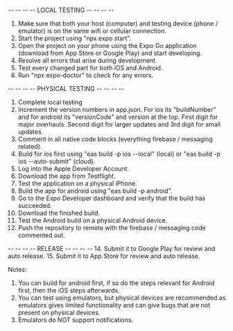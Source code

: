 -- -- -- -- LOCAL TESTING -- -- -- --
1. Make sure that both your host (computer) and testing device (phone / emulator) is on the same wifi or cellular connection.
2. Start the project using "npx expo start".
3. Open the project on your phone using the Expo Go application (download from App Store or Google Play) and start developing.
4. Resolve all errors that arise during development.
5. Test every changed part for both iOS and Android.
6. Run "npx expo-doctor" to check for any errors.

-- -- -- -- PHYSICAL TESTING -- -- -- --
1. Complete local testing
2. Increment the version numbers in app.json. For ios its "buildNumber" and for android its "versionCode" and version at the top. First digit for major overhauls. Second digit for larger updates and 3rd digit for small updates.
3. Comment in all native code blocks (everything firebase / messaging related).
4. Build for ios first using "eas build -p ios --local" (local) or "eas build -p ios --auto-submit" (cloud).
5. Log into the Apple Developer Account.
6. Download the app from Testflight.
7. Test the application on a physical iPhone.
8. Build the app for android using "eas build -p android".
9. Go to the Expo Developer dashboard and verify that the build has succeeded.
10. Download the finished build.
11. Test the Android build on a physical Android device.
12. Push the repository to remote with the firebase / messaging code commented out.

-- -- -- -- RELEASE -- -- -- --
14. Submit it to Google Play for review and auto release.
15. Submit it to App Store for review and auto release.

Notes:
1. You can build for android first, if so do the steps relevant for Android first, then the iOS steps afterwards.
2. You can test using emulators, but physical devices are recommended as emulators gives limited functionality and can give bugs that are not present on physical devices.
3. Emulators do NOT support notifications.